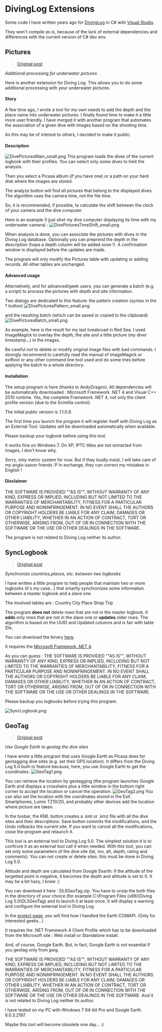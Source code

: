 # DivingLog Extensions

Some code I have written years ago for [DivingLog](http://www.divinglog.de) in C# with [Visual Studio](https://www.visualstudio.com/).

They won't compile _as is_, because of the lack of external dependencies and differences with the current version of C# dev env.


## Pictures

> [Original post](http://www.divinglog.de/phpbb/viewtopic.php?f=10&t=1603)

_Additional processing for underwater pictures_

Here is another extension for Diving Log. This allows you to do some additional processing with your underwater pictures.


#### Story
A few time ago, I wrote a tool for my own needs to add the depth and the place name into underwater pictures. I finally found time to make it a little more user friendly. I have merged it with another program that automates the association of a given dive with images based on the shooting time.

As this may be of interest to others, I decided to make it public.


#### Description

![DivePicturesMain_small.png](screenshots/DivePicturesMain_small.png)
This program loads the dives of the current logbook with their profiles. You can select only some dives to limit the analysis.

Then you select a Picasa album (if you have one) or a path on your hard disk where the images are stored.

The analyze button will find all pictures that belong to the displayed dives. The algorithm uses the camera time, not the file time. 

So, it is recommended, if possible, to calculate the shift between the clock of your camera and the dive computer.

Here is an example (I just shot my dive computer displaying its time with my underwater camera) :
![DivePicturesTimeShift_small.png](screenshots/DivePicturesTimeShift_small.png)

When analysis is done, you can associate the pictures with dives in the Diving Log database. Optionally you can preprend the depth in the description (hope a depth column will be added soon !). A confirmation window is displayed before the updates are made.

The program will only modify the Pictures table with updating or adding records. All other tables are unchanged.

#### Advanced usage
Alternatively, and for advanced/geek users, you can generate a batch (e.g. a script) to process the pictures with depth and site information.

Two dialogs are dedicated to this feature: the pattern creation (syntax in the ? button)
![DivePicturesPattern_small.png](screenshots/DivePicturesPattern_small.png)

and the resulting batch (which can be saved or copied to the clipboard)
![DivePicturesBatch_small.png](screenshots/DivePicturesBatch_small.png)

As example, here is the result for my last liveabroad in Red Sea. I used ImageMagick to overlay the depth, the site and a little picture (my diver timestamp...) in the images.

Be careful not to delete or modify original image files with bad commands. I strongly recommend to carefully read the manual of ImageMagick or exiftool or any other command line tool used and do some tries before applying the batch to a whole directory.


#### Installation
The setup program is here (thanks to AndyDragon). All dependencies will be automatically downloaded : Microsoft Framework .NET 4 and Visual C++ 2010 runtime. Yes, the complete Framework .NET 4, not only the client profile version (due to the Scintilla control).

The initial public version is 1.1.0.9.

The first time you launch the program it will register itself with Diving Log as an External Tool. Updates will be downloaded automatically when available.

Please backup your logbook before using this tool.

It works fine on Windows 7. On XP, IPTC titles are not extracted from images, I don't know why.

Sorry, only metric system for now. But if they loudly insist, I will take care of my anglo-saxon friends :P In exchange, they can correct my mistakes in English !


#### Disclaimer

THE SOFTWARE IS PROVIDED ""AS IS"", WITHOUT WARRANTY OF ANY KIND, EXPRESS OR IMPLIED, INCLUDING BUT NOT LIMITED TO THE WARRANTIES OF MERCHANTABILITY, FITNESS FOR A PARTICULAR PURPOSE AND NONINFRINGEMENT. IN NO EVENT SHALL THE AUTHORS OR COPYRIGHT HOLDERS BE LIABLE FOR ANY CLAIM, DAMAGES OR OTHER LIABILITY, WHETHER IN AN ACTION OF CONTRACT, TORT OR OTHERWISE, ARISING FROM, OUT OF OR IN CONNECTION WITH THE SOFTWARE OR THE USE OR OTHER DEALINGS IN THE SOFTWARE.

The program is not related to Diving Log neither its author.


## SyncLogbook

> [Original post](http://www.divinglog.de/phpbb/viewtopic.php?f=10&t=1583)

_Synchronize countries,places, etc. between two logbooks_

I have written a little program to help people that maintain two or more logbooks (it's my case...) that smartly synchronizes some information between a master logbook and a slave one.

The involved tables are : Country City Place Shop Trip

The program **does not** delete rows that are not in the master logbook. It **adds** only rows that are not in the slave one or **updates** older rows.
The algorithm is based on the UUID and Updated columns and is fair with table IDs.

You can download the binary [here](http://www.opencircuitscuba.com/downloads/rene/DL5SyncLogbook/).

It requires the [Microsoft Framework .NET 4](http://www.microsoft.com/download/en/details.aspx?id=17113).

As you can guess : THE SOFTWARE IS PROVIDED ""AS IS"", WITHOUT WARRANTY OF ANY KIND, EXPRESS OR IMPLIED, INCLUDING BUT NOT LIMITED TO THE WARRANTIES OF MERCHANTABILITY, FITNESS FOR A PARTICULAR PURPOSE AND NONINFRINGEMENT. IN NO EVENT SHALL THE AUTHORS OR COPYRIGHT HOLDERS BE LIABLE FOR ANY CLAIM, DAMAGES OR OTHER LIABILITY, WHETHER IN AN ACTION OF CONTRACT, TORT OR OTHERWISE, ARISING FROM, OUT OF OR IN CONNECTION WITH THE SOFTWARE OR THE USE OR OTHER DEALINGS IN THE SOFTWARE.

Please backup you logbooks before trying this program.

![SyncLogbook.png](screenshots/SyncLogbook.png)

## GeoTag

> [Original post](http://www.divinglog.de/phpbb/viewtopic.php?f=10&t=1560)

_Use Google Earth to geotag the dive sites_

I have wrote a little program that uses Google Earth as Picasa does for geotagging dive sites (e.g. set their GPS location). It differs from the Diving Log 5.0 built-in feature because, here, you use Google Earth to get the coordinates.
![GeoTag1.png](screenshots/GeoTag1.png)

You can retrieve the location by geotagging (the program launches Google Earth and displays a crosshairs plus a little window in the bottom right corner to accept the location or cancel the operation.
![GeoTag2.png](screenshots/GeoTag2.png)
You can also set the location with the coordinates stored in the Exif. Smartphones, Lumix TZ10/20, and probably other devices add the location where picture are taken.

In the toobar, the KML button creates a .kml or .kmz file with all the dive sites and their descriptions. Save button commits the modifications, and the Undo rollbacks the current site. If you want to cancel all the modifications, close the program and relaunch it.


This tool is an external tool to Diving Log 5.0. The simplest solution it is to confirure it as an external tool call it when needed. With this tool, you can set only some parameters of the dive site (lat, lon, alt, depth, rating and comments). You can not create or delete sites: this must be done in Diving Log 5.0.

Altitude and depth are calculated from Google Eearth: if the altitude of the targetted point is negative, it becomes the depth and altitude is set to 0. It may be a bit hazy, I know :)

You can download it here : DL5GeoTag.zip. You have to unzip the both files in the directory of your choice (for example C:\Program Files (x86)\Diving Log 5.0\DL5GeoTag) and to launch it at least once. It will display a warning and configure the external tool in Diving Log.

In the [project page](http://code.google.com/p/google-earth-tagging/), you will find how I handled the Earth COMAPI. (Only for interested geeks...)

It requires the .NET Framework 4 Client Profile which has to be downloaded from the Microsoft site : Web install or Standalone install.

And, of course, Google Earth. But, in fact, Google Earth is not essential if you geotag only from jpeg.


THE SOFTWARE IS PROVIDED ""AS IS"", WITHOUT WARRANTY OF ANY KIND, EXPRESS OR IMPLIED, INCLUDING BUT NOT LIMITED TO THE WARRANTIES OF MERCHANTABILITY, FITNESS FOR A PARTICULAR PURPOSE AND NONINFRINGEMENT. IN NO EVENT SHALL THE AUTHORS OR COPYRIGHT HOLDERS BE LIABLE FOR ANY CLAIM, DAMAGES OR OTHER LIABILITY, WHETHER IN AN ACTION OF CONTRACT, TORT OR OTHERWISE, ARISING FROM, OUT OF OR IN CONNECTION WITH THE SOFTWARE OR THE USE OR OTHER DEALINGS IN THE SOFTWARE. And it is not related to Diving Log neither its author.

I have tested on my PC with Windows 7 64-bit Pro and Google Earth 6.0.3.2197.

Maybe this tool will become obsolete one day... :)
